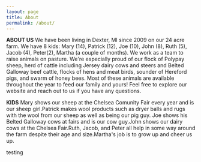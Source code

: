 ```yaml
---
layout: page
title: About
permalink: /about/
---
```


**ABOUT US**
We have been living in Dexter, MI since 2009 on our 24 acre farm. We have 8 kids: Mary (14), Patrick (12), Joe (10), John (8), Ruth (5), Jacob (4), Peter(2), Martha (a couple of  months). We work as a team to raise animals on pasture. We're especially proud of our flock of Polypay sheep, herd of cattle including Jersey dairy cows and steers and Belted Galloway beef cattle, flocks of hens and meat birds, sounder of Hereford pigs, and swarm of honey bees. Most of these animals are available throughout the year to feed our family and yours! Feel free to explore our website and reach out to us if you have any questions.

**KIDS**
Mary shows our sheep at the Chelsea Comunity Fair every year and is our sheep girl.Patrick makes wool products such as dryer balls and rugs with the wool from our sheep as well as being our pig guy. Joe shows his Belted Galloway cows at fairs and is our cow guy.John shows our dairy cows at the Chelsea Fair.Ruth, Jacob, and Peter all help in some way around the farm despite their age and size.Martha's job is to grow up and cheer us up.


testing
